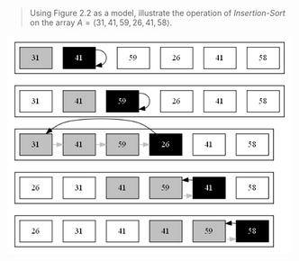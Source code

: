 > Using Figure 2.2 as a model, illustrate the operation of *Insertion-Sort* on
> the array $A = \langle 31, 41, 59, 26, 41, 58 \rangle$.

![](./graph.png)
